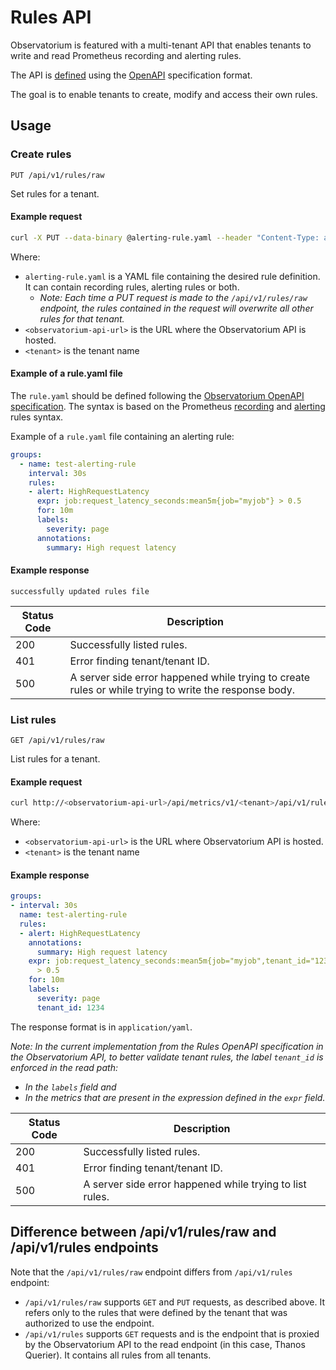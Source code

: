 # Rules API

Observatorium is featured with a multi-tenant API that enables tenants to write and read Prometheus recording and alerting rules.

The API is [defined](https://github.com/observatorium/api/blob/main/rules/spec.yaml) using the [OpenAPI](https://swagger.io/specification/) specification format.

The goal is to enable tenants to create, modify and access their own rules.

## Usage

### Create rules

```
PUT /api/v1/rules/raw
```

Set rules for a tenant.

#### Example request

```bash
curl -X PUT --data-binary @alerting-rule.yaml --header "Content-Type: application/yaml" http://<observatorium-api-url>/api/metrics/v1/<tenant>/api/v1/rules/raw
```

Where:

* `alerting-rule.yaml` is a YAML file containing the desired rule definition. It can contain recording rules, alerting rules or both.
  * *Note: Each time a PUT request is made to the `/api/v1/rules/raw` endpoint, the rules contained in the request will overwrite all other rules for that tenant.*
* `<observatorium-api-url>` is the URL where the Observatorium API is hosted.
* `<tenant>` is the tenant name

#### Example of a rule.yaml file

The `rule.yaml` should be defined following the [Observatorium OpenAPI specification](https://github.com/observatorium/api/blob/main/rules/spec.yaml). The syntax is based on the Prometheus [recording](https://prometheus.io/docs/prometheus/latest/configuration/recording_rules/) and [alerting](https://prometheus.io/docs/prometheus/latest/configuration/alerting_rules/) rules syntax.

Example of a `rule.yaml` file containing an alerting rule:

```yaml
groups:
  - name: test-alerting-rule
    interval: 30s
    rules:
    - alert: HighRequestLatency
      expr: job:request_latency_seconds:mean5m{job="myjob"} > 0.5
      for: 10m
      labels:
        severity: page
      annotations:
        summary: High request latency
```

#### Example response

```
successfully updated rules file
```

| Status Code | Description                                                                                           |
|-------------|-------------------------------------------------------------------------------------------------------|
| 200         | Successfully listed rules.                                                                            |
| 401         | Error finding tenant/tenant ID.                                                                       |
| 500         | A server side error happened while trying to create rules or while trying to write the response body. |

### List rules

```
GET /api/v1/rules/raw
```

List rules for a tenant.

#### Example request

```bash
curl http://<observatorium-api-url>/api/metrics/v1/<tenant>/api/v1/rules/raw
```

Where:

* `<observatorium-api-url>` is the URL where Observatorium API is hosted.
* `<tenant>` is the tenant name

#### Example response

```yaml
groups:
- interval: 30s
  name: test-alerting-rule
  rules:
  - alert: HighRequestLatency
    annotations:
      summary: High request latency
    expr: job:request_latency_seconds:mean5m{job="myjob",tenant_id="1234"}
      > 0.5
    for: 10m
    labels:
      severity: page
      tenant_id: 1234
```

The response format is in `application/yaml`.

*Note: In the current implementation from the Rules OpenAPI specification in the Observatorium API, to better validate tenant rules, the label `tenant_id` is enforced in the read path:*

* *In the `labels` field and*
* *In the metrics that are present in the expression defined in the `expr` field.*

| Status Code | Description                                              |
|-------------|----------------------------------------------------------|
| 200         | Successfully listed rules.                               |
| 401         | Error finding tenant/tenant ID.                          |
| 500         | A server side error happened while trying to list rules. |

## Difference between /api/v1/rules/raw and /api/v1/rules endpoints

Note that the `/api/v1/rules/raw` endpoint differs from `/api/v1/rules` endpoint:

* `/api/v1/rules/raw` supports `GET` and `PUT` requests, as described above. It refers only to the rules that were defined by the tenant that was authorized to use the endpoint.
* `/api/v1/rules` supports `GET` requests and is the endpoint that is proxied by the Observatorium API to the read endpoint (in this case, Thanos Querier). It contains all rules from all tenants.
